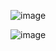![image](https://github.com/user-attachments/assets/8dcee8f3-202d-4b92-9cf9-2b905dee8b62)

![image](https://github.com/user-attachments/assets/a5a42da3-1ad0-4177-9bb0-be03d111615d)
